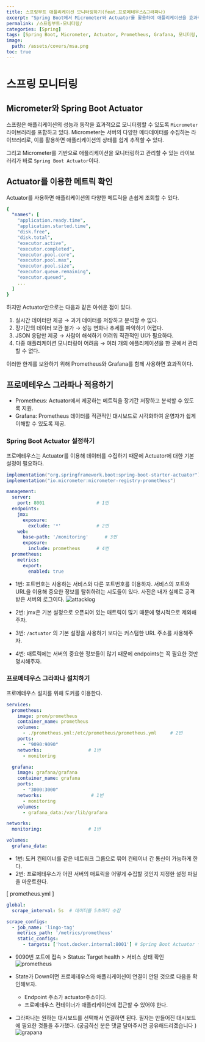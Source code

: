 ```yaml
---
title: 스프링부트 애플리케이션 모니터링하기(feat.프로메테우스&그라파나)
excerpt: "Spring Boot에서 Micrometer와 Actuator를 활용하여 애플리케이션을 효과적으로 모니터링하는 방법을 소개합니다. Prometheus와 Grafana를 연동하여 실시간 데이터 저장과 시각화를 구현하는 방법도 설명합니다."
permalink: /스프링부트-모니터링/
categories: [Spring]
tags: [Spring Boot, Micrometer, Actuator, Prometheus, Grafana, 모니터링, 서버 관리, 프로메테우스, 그라파나]
image:
  path: /assets/covers/msa.png
toc: true
---
```


# 스프링 모니터링 

## Micrometer와 Spring Boot Actuator
스프링은 애플리케이션의 성능과 동작을 효과적으로 모니터링할 수 있도록 `Micrometer` 라이브러리를 포함하고 있다. Micrometer는 서버의 다양한 메타데이터를 수집하는 라이브러리로, 이를 활용하면 애플리케이션의 상태를 쉽게 추적할 수 있다.

그리고 Micrometer를 기반으로 애플리케이션을 모니터링하고 관리할 수 있는 라이브러리가 바로 `Spring Boot Actuator`이다.

## Actuator를 이용한 메트릭 확인
Actuator를 사용하면 애플리케이션의 다양한 메트릭을 손쉽게 조회할 수 있다.

```yaml
{
  "names": [
    "application.ready.time",
    "application.started.time",
    "disk.free",
    "disk.total",
    "executor.active",
    "executor.completed",
    "executor.pool.core",
    "executor.pool.max",
    "executor.pool.size",
    "executor.queue.remaining",
    "executor.queued",
    ...
  ]
}
```

하지만 Actuator만으로는 다음과 같은 아쉬운 점이 있다.
1. 실시간 데이터만 제공 → 과거 데이터를 저장하고 분석할 수 없다.
2. 장기간의 데이터 보관 불가 → 성능 변화나 추세를 파악하기 어렵다.
3. JSON 응답만 제공 → 사람이 해석하기 어려워 직관적인 UI가 필요하다.
4. 다중 애플리케이션 모니터링이 어려움 → 여러 개의 애플리케이션을 한 곳에서 관리할 수 없다.

이러한 한계를 보완하기 위해 Prometheus와 Grafana를 함께 사용하면 효과적이다.

## 프로메테우스 그라파나 적용하기
- Prometheus: Actuator에서 제공하는 메트릭을 장기간 저장하고 분석할 수 있도록 지원.
- Grafana: Prometheus 데이터를 직관적인 대시보드로 시각화하여 운영자가 쉽게 이해할 수 있도록 제공.


### Spring Boot Actuator 설정하기 
프로메테우스는 Actuator를 이용해 데이터를 수집하기 때문에 Actuator에 대한 기본 설정이 필요하다. 
```groovy
implementation("org.springframework.boot:spring-boot-starter-actuator")
implementation("io.micrometer:micrometer-registry-prometheus")
```

```yaml
management:
  server:
    port: 8001                   # 1번
  endpoints:
    jmx:
      exposure:
        exclude: '*'             # 2번
    web:
      base-path: '/monitoring'      # 3번
      exposure:
        include: prometheus      # 4번
  prometheus:
    metrics:
      export:
        enabled: true
```
- 1번: 포트번호는 사용하는 서비스와 다른 포트번호를 이용하자. 서비스의 포트와 URL을 이용해 중요한 정보를 탈취하려는 시도들이 있다. 사진은 내가 실제로 공격받은 서버의 로그이다. 
![attacklog](https://github.com/user-attachments/assets/5df0d327-5a29-452b-ac1f-797b95e0ad02)

- 2번: jmx은 기본 설정으로 오픈되어 있는 매트릭이 많기 때문에 명시적으로 제외해주자.

- 3번: `/actuator` 의 기본 설정을 사용하기 보다는 커스텀한 URL 주소를 사용해주자. 

- 4번: 매트릭에는 서버의 중요한 정보들이 많기 때문에 endpoints는 꼭 필요한 것만 명시해주자.

### 프로메테우스 그라파나 설치하기
프로메테우스 설치를 위해 도커를 이용한다. 

```yaml 
services:
  prometheus:
    image: prom/prometheus
    container_name: prometheus
    volumes:
      - ./prometheus.yml:/etc/prometheus/prometheus.yml     # 2번
    ports:
      - "9090:9090"
    networks:                 # 1번
      - monitoring

  grafana:
    image: grafana/grafana
    container_name: grafana
    ports:
      - "3000:3000"
    networks:                  # 1번
      - monitoring
    volumes:
      - grafana_data:/var/lib/grafana

networks:                        
  monitoring:                 # 1번

volumes:
  grafana_data:
```

- 1번: 도커 컨테이너를 같은 네트워크 그룹으로 묶어 컨테이너 간 통신이 가능하게 한다.
- 2번: 프로메테우스가 어떤 서버의 매트릭을 어떻게 수집할 것인지 지정한 설정 파일을 마운트한다.


[ prometheus.yml ]
```yaml
global:
  scrape_interval: 5s  # 데이터를 5초마다 수집

scrape_configs:
  - job_name: 'lingo-tag'
    metrics_path: '/metrics/prometheus'
    static_configs:
      - targets: ['host.docker.internal:8001'] # Spring Boot Actuator 엔드포인트
```

- 9090번 포트에 접속 > Status: Target health > 서비스 상태 확인
![prometheus](https://github.com/user-attachments/assets/3c4dfdb3-da39-4166-875a-344225a7ee94)

- State가 Down이면 프로메테우스와 애플리케이션이 연결이 안된 것으로 다음을 확인해보자.
	- Endpoint 주소가 actuator주소이다.
	- 프로메테우스 컨테이너가 애플리케이션에 접근할 수 있어야 한다.


- 그라파나는 원하는 대시보드를 선택해서 연결하면 된다. 필자는 만들어진 대시보드에 필요한 것들을 추가했다. (궁금하신 분은 댓글 달아주시면 공유해드리겠습니다 )
![grapana](https://github.com/user-attachments/assets/89444a29-c22c-466a-98aa-f8e87e625e12)

